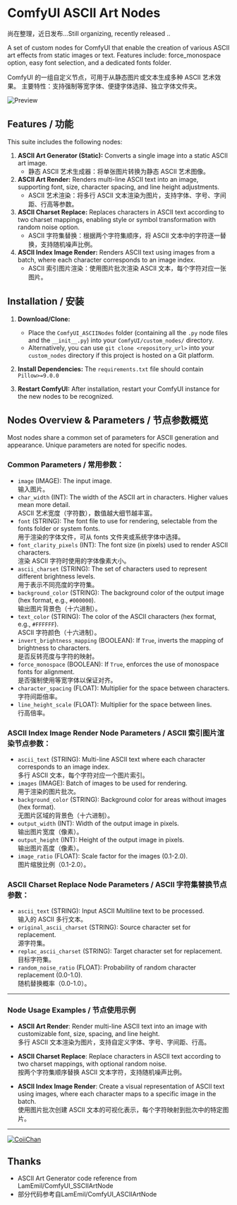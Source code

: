 # ComfyUI ASCII Art Nodes

尚在整理，近日发布...Still organizing, recently released ..

A set of custom nodes for ComfyUI that enable the creation of various ASCII art effects from static images or text.
Features include: force_monospace option, easy font selection, and a dedicated fonts folder.

ComfyUI 的一组自定义节点，可用于从静态图片或文本生成多种 ASCII 艺术效果。
主要特性：支持强制等宽字体、便捷字体选择、独立字体文件夹。

![Preview](https://github.com/CoiiChan/ComfyUI_ASCIIArtNodeCoii/blob/main/example/CoiiNodeScreenShot.png)

## Features / 功能

This suite includes the following nodes:

1.  **ASCII Art Generator (Static):** Converts a single image into a static ASCII art image.
    - 静态 ASCII 艺术生成器：将单张图片转换为静态 ASCII 艺术图像。
2.  **ASCII Art Render:** Renders multi-line ASCII text into an image, supporting font, size, character spacing, and line height adjustments.
    - ASCII 艺术渲染：将多行 ASCII 文本渲染为图片，支持字体、字号、字间距、行高等参数。
3.  **ASCII Charset Replace:** Replaces characters in ASCII text according to two charset mappings, enabling style or symbol transformation with random noise option.
    - ASCII 字符集替换：根据两个字符集顺序，将 ASCII 文本中的字符逐一替换，支持随机噪声比例。
4.  **ASCII Index Image Render:** Renders ASCII text using images from a batch, where each character corresponds to an image index.
    - ASCII 索引图片渲染：使用图片批次渲染 ASCII 文本，每个字符对应一张图片。


## Installation / 安装

1.  **Download/Clone:**
    * Place the `ComfyUI_ASCIINodes` folder (containing all the `.py` node files and the `__init__.py`) into your `ComfyUI/custom_nodes/` directory.
    * Alternatively, you can use `git clone <repository_url>` into your `custom_nodes` directory if this project is hosted on a Git platform.

2.  **Install Dependencies:**
    The `requirements.txt` file should contain `Pillow>=9.0.0`

3.  **Restart ComfyUI:** After installation, restart your ComfyUI instance for the new nodes to be recognized.


## Nodes Overview & Parameters / 节点参数概览

Most nodes share a common set of parameters for ASCII generation and appearance. Unique parameters are noted for specific nodes.

### Common Parameters / 常用参数：

* `image` (IMAGE): The input image.  
  输入图片。
* `char_width` (INT): The width of the ASCII art in characters. Higher values mean more detail.  
  ASCII 艺术宽度（字符数），数值越大细节越丰富。
* `font` (STRING): The font file to use for rendering, selectable from the fonts folder or system fonts.  
  用于渲染的字体文件，可从 fonts 文件夹或系统字体中选择。
* `font_clarity_pixels` (INT): The font size (in pixels) used to render ASCII characters.  
  渲染 ASCII 字符时使用的字体像素大小。
* `ascii_charset` (STRING): The set of characters used to represent different brightness levels.  
  用于表示不同亮度的字符集。
* `background_color` (STRING): The background color of the output image (hex format, e.g., `#000000`).  
  输出图片背景色（十六进制）。
* `text_color` (STRING): The color of the ASCII characters (hex format, e.g., `#FFFFFF`).  
  ASCII 字符颜色（十六进制）。
* `invert_brightness_mapping` (BOOLEAN): If `True`, inverts the mapping of brightness to characters.  
  是否反转亮度与字符的映射。
* `force_monospace` (BOOLEAN): If `True`, enforces the use of monospace fonts for alignment.  
  是否强制使用等宽字体以保证对齐。
* `character_spacing` (FLOAT): Multiplier for the space between characters.  
  字符间距倍率。
* `line_height_scale` (FLOAT): Multiplier for the space between lines.  
  行高倍率。

### ASCII Index Image Render Node Parameters / ASCII 索引图片渲染节点参数：

* `ascii_text` (STRING): Multi-line ASCII text where each character corresponds to an image index.  
  多行 ASCII 文本，每个字符对应一个图片索引。
* `images` (IMAGE): Batch of images to be used for rendering.  
  用于渲染的图片批次。
* `background_color` (STRING): Background color for areas without images (hex format).  
  无图片区域的背景色（十六进制）。
* `output_width` (INT): Width of the output image in pixels.  
  输出图片宽度（像素）。
* `output_height` (INT): Height of the output image in pixels.  
  输出图片高度（像素）。
* `image_ratio` (FLOAT): Scale factor for the images (0.1-2.0).  
  图片缩放比例（0.1-2.0）。

### ASCII Charset Replace Node Parameters / ASCII 字符集替换节点参数：

* `ascii_text` (STRING): Input ASCII Multiline text to be processed.  
  输入的 ASCII 多行文本。
* `original_ascii_charset` (STRING): Source character set for replacement.  
  源字符集。
* `replac_ascii_charset` (STRING): Target character set for replacement.  
  目标字符集。
* `random_noise_ratio` (FLOAT): Probability of random character replacement (0.0-1.0).  
  随机替换概率（0.0-1.0）。

---

### Node Usage Examples / 节点使用示例

- **ASCII Art Render**: Render multi-line ASCII text into an image with customizable font, size, spacing, and line height.  
  多行 ASCII 文本渲染为图片，支持自定义字体、字号、字间距、行高。

- **ASCII Charset Replace**: Replace characters in ASCII text according to two charset mappings, with optional random noise.  
  按两个字符集顺序替换 ASCII 文本字符，支持随机噪声比例。

- **ASCII Index Image Render**: Create a visual representation of ASCII text using images, where each character maps to a specific image in the batch.  
  使用图片批次创建 ASCII 文本的可视化表示，每个字符映射到批次中的特定图片。

---
[![CoiiChan](https://avatars.githubusercontent.com/u/49615294?v=4)](https://github.com/CoiiChan)
## Thanks

- ASCII Art Generator code reference from LamEmil/ComfyUI_SSCIIArtNode
- 部分代码参考自LamEmil/ComfyUI_ASCIIArtNode

